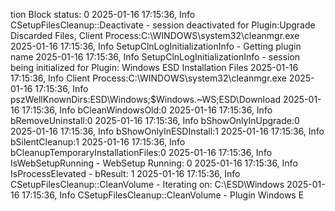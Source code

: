 tion Block status: 0
2025-01-16 17:15:36, Info                         CSetupFilesCleanup::Deactivate - session deactivated for Plugin:Upgrade Discarded Files, Client Process:C:\WINDOWS\system32\cleanmgr.exe
2025-01-16 17:15:36, Info                         SetupClnLogInitializationInfo - Getting plugin name
2025-01-16 17:15:36, Info                         SetupClnLogInitializationInfo - session being initialized for Plugin: Windows ESD Installation Files
2025-01-16 17:15:36, Info                         Client Process:C:\WINDOWS\system32\cleanmgr.exe
2025-01-16 17:15:36, Info                         pszWellKnownDirs:ESD\Windows;$Windows.~WS;ESD\Download
2025-01-16 17:15:36, Info                         bCleanWindowsOld:0
2025-01-16 17:15:36, Info                         bRemoveUninstall:0
2025-01-16 17:15:36, Info                         bShowOnlyInUpgrade:0
2025-01-16 17:15:36, Info                         bShowOnlyInESDInstall:1
2025-01-16 17:15:36, Info                         bSilentCleanup:1
2025-01-16 17:15:36, Info                         bCleanupTemporaryInstallationFiles:0
2025-01-16 17:15:36, Info                         IsWebSetupRunning - WebSetup Running: 0
2025-01-16 17:15:36, Info                         IsProcessElevated - bResult: 1
2025-01-16 17:15:36, Info                         CSetupFilesCleanup::CleanVolume - Iterating on: C:\ESD\Windows
2025-01-16 17:15:36, Info                         CSetupFilesCleanup::CleanVolume - Plugin Windows E